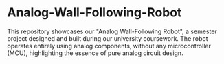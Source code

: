 # Analog-Wall-Following-Robot
This repository showcases our "Analog Wall-Following Robot", a semester project designed and built during our university coursework. The robot operates entirely using analog components, without any microcontroller (MCU), highlighting the essence of pure analog circuit design.
